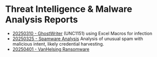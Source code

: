 # Threat Intelligence & Malware Analysis Reports

* [20250310 - GhostWriter](20250310-ghost-writer.md) (UNC1151) using Excel Macros for infection
* [20250325 - Spamware Analysis](20250325-spamware-analysis.md) Analysis of unusual spam with malicious intent, likely credential harvesting.
* [20250401 - VanHelsing Ransomware](20250401-VanHelsingRansomware.md)
